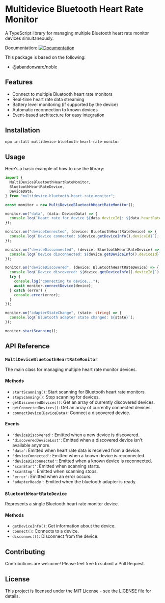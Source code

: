 # Multidevice Bluetooth Heart Rate Monitor

A TypeScript library for managing multiple Bluetooth heart rate monitor devices simultaneously.

Documentation:
[![Documentation](https://img.shields.io/badge/documentation-view-blue)](https://shmatul.github.io/multidevice-bluetooth-heart-rate-monitor/)

This package is based on the following:

- [@abandonware/noble](https://www.npmjs.com/package/@abandonware/noble)

## Features

- Connect to multiple Bluetooth heart rate monitors
- Real-time heart rate data streaming
- Battery level monitoring (if supported by the device)
- Automatic reconnection to known devices
- Event-based architecture for easy integration

## Installation

```bash
npm install multidevice-bluetooth-heart-rate-monitor
```

## Usage

Here's a basic example of how to use the library:

```typescript
import {
  MultiDeviceBluetoothHeartRateMonitor,
  BluetoothHeartRateDevice,
  DeviceData,
} from "multidevice-bluetooth-heart-rate-monitor";

const monitor = new MultiDeviceBluetoothHeartRateMonitor();

monitor.on("data", (data: DeviceData) => {
  console.log(`Heart rate for device ${data.deviceId}: ${data.heartRate}`);
});

monitor.on("deviceConnected", (device: BluetoothHeartRateDevice) => {
  console.log(`Device connected: ${device.getDeviceInfo().deviceId}`);
});

monitor.on("deviceDisconnected", (device: BluetoothHeartRateDevice) => {
  console.log(`Device disconnected: ${device.getDeviceInfo().deviceId}`);
});

monitor.on("deviceDiscovered", (device: BluetoothHeartRateDevice) => {
  console.log(`Device discovered: ${device.getDeviceInfo().deviceId}`);
  try {
    console.log("connecting to device...");
    await monitor.connectDevice(device);
  } catch (error) {
    console.error(error);
  }
});

monitor.on("adapterStateChange", (state: string) => {
  console.log(`Bluetooth adapter state changed: ${state}`);
});

monitor.startScanning();
```

## API Reference

### `MultiDeviceBluetoothHeartRateMonitor`

The main class for managing multiple heart rate monitor devices.

#### Methods

- `startScanning()`: Start scanning for Bluetooth heart rate monitors.
- `stopScanning()`: Stop scanning for devices.
- `getDiscoveredDevices()`: Get an array of currently discovered devices.
- `getConnectedDevices()`: Get an array of currently connected devices.
- `connectDevice(DeviceData)`: Connect a discovered device.

#### Events

- `'deviceDiscovered'`: Emitted when a new device is discovered.
- `'discoveredDeviceLost'`: Emitted when a discovered device isn't available anymore.
- `'data'`: Emitted when heart rate data is received from a device.
- `'deviceConnected'`: Emitted when a known device is reconnected.
- `'deviceDisconnected'`: Emitted when a known device is reconnected.
- `'scanStart'`: Emitted when scanning starts.
- `'scanStop'`: Emitted when scanning stops.
- `'error'`: Emitted when an error occurs.
- `'adapterReady'`: Emitted when the bluetooth adapter is ready.

### `BluetoothHeartRateDevice`

Represents a single Bluetooth heart rate monitor device.

#### Methods

- `getDeviceInfo()`: Get information about the device.
- `connect()`: Connects to a device.
- `disconnect()`: Disconnect from the device.

## Contributing

Contributions are welcome! Please feel free to submit a Pull Request.

## License

This project is licensed under the MIT License - see the [LICENSE](LICENSE) file for details.
